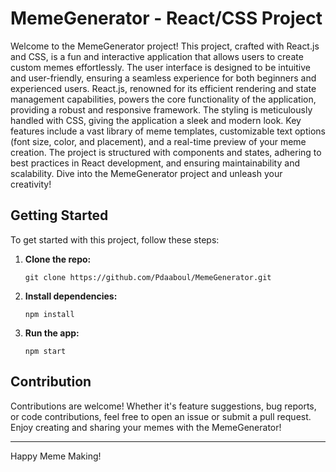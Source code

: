 # MemeGenerator - React/CSS Project

Welcome to the MemeGenerator project! This project, crafted with React.js and CSS, is a fun and interactive application that allows users to create custom memes effortlessly. The user interface is designed to be intuitive and user-friendly, ensuring a seamless experience for both beginners and experienced users. React.js, renowned for its efficient rendering and state management capabilities, powers the core functionality of the application, providing a robust and responsive framework. The styling is meticulously handled with CSS, giving the application a sleek and modern look. Key features include a vast library of meme templates, customizable text options (font size, color, and placement), and a real-time preview of your meme creation. The project is structured with components and states, adhering to best practices in React development, and ensuring maintainability and scalability. Dive into the MemeGenerator project and unleash your creativity!

## Getting Started

To get started with this project, follow these steps:

1. **Clone the repo:**
    ```
    git clone https://github.com/Pdaaboul/MemeGenerator.git
    ```

2. **Install dependencies:**
    ```
    npm install
    ```

3. **Run the app:**
    ```
    npm start
    ```

## Contribution

Contributions are welcome! Whether it's feature suggestions, bug reports, or code contributions, feel free to open an issue or submit a pull request. Enjoy creating and sharing your memes with the MemeGenerator!

---

Happy Meme Making!
